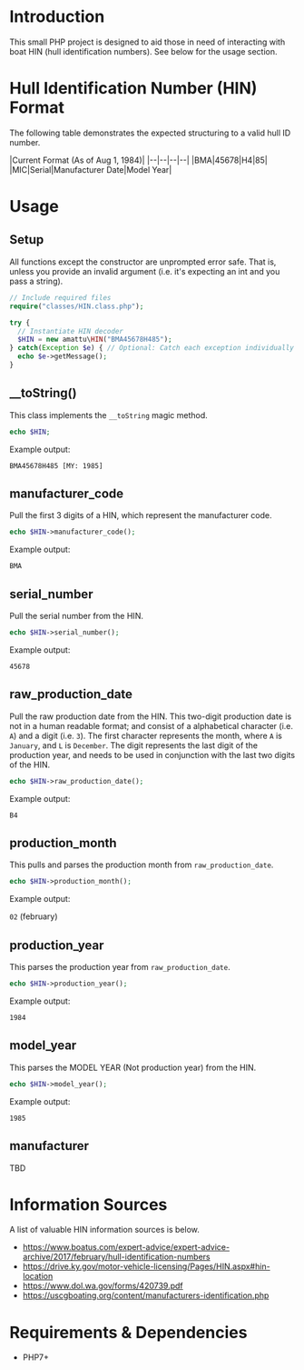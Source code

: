 # Introduction
This small PHP project is designed to aid those in need of interacting with boat HIN (hull identification numbers). See below for the usage section.

# Hull Identification Number (HIN) Format
The following table demonstrates the expected structuring to a valid hull ID number.

|Current Format (As of Aug 1, 1984)|
|--|--|--|--|
|BMA|45678|H4|85|
|MIC|Serial|Manufacturer Date|Model Year|

# Usage
## Setup
All functions except the constructor are unprompted error safe. That is, unless you provide an invalid argument (i.e. it's expecting an int and you pass a string).

```PHP
// Include required files
require("classes/HIN.class.php");

try {
  // Instantiate HIN decoder
  $HIN = new amattu\HIN("BMA45678H485");
} catch(Exception $e) { // Optional: Catch each exception individually
  echo $e->getMessage();
}
```

## __toString()
This class implements the `__toString` magic method.

```PHP
echo $HIN;
```

Example output:

`BMA45678H485 [MY: 1985]`

## manufacturer_code
Pull the first 3 digits of a HIN, which represent the manufacturer code.

```PHP
echo $HIN->manufacturer_code();
```

Example output:

`BMA`

## serial_number
Pull the serial number from the HIN.

```PHP
echo $HIN->serial_number();
```

Example output:

`45678`

## raw_production_date
Pull the raw production date from the HIN. This two-digit production date is not in a human readable format; and consist of a alphabetical character (i.e. `A`) and a digit (i.e. `3`). The first character represents the month, where `A` is `January`, and `L` is `December`. The digit represents the last digit of the production year, and needs to be used in conjunction with the last two digits of the HIN.

```PHP
echo $HIN->raw_production_date();
```

Example output:

`B4`

## production_month
This pulls and parses the production month from `raw_production_date`.

```PHP
echo $HIN->production_month();
```

Example output:

`02` (february)

## production_year
This parses the production year from `raw_production_date`.

```PHP
echo $HIN->production_year();
```

Example output:

`1984`

## model_year
This parses the MODEL YEAR (Not production year) from the HIN.

```PHP
echo $HIN->model_year();
```

Example output:

`1985`

## manufacturer
TBD

# Information Sources
A list of valuable HIN information sources is below.
- https://www.boatus.com/expert-advice/expert-advice-archive/2017/february/hull-identification-numbers
- https://drive.ky.gov/motor-vehicle-licensing/Pages/HIN.aspx#hin-location
- https://www.dol.wa.gov/forms/420739.pdf
- https://uscgboating.org/content/manufacturers-identification.php

# Requirements & Dependencies
- PHP7+
